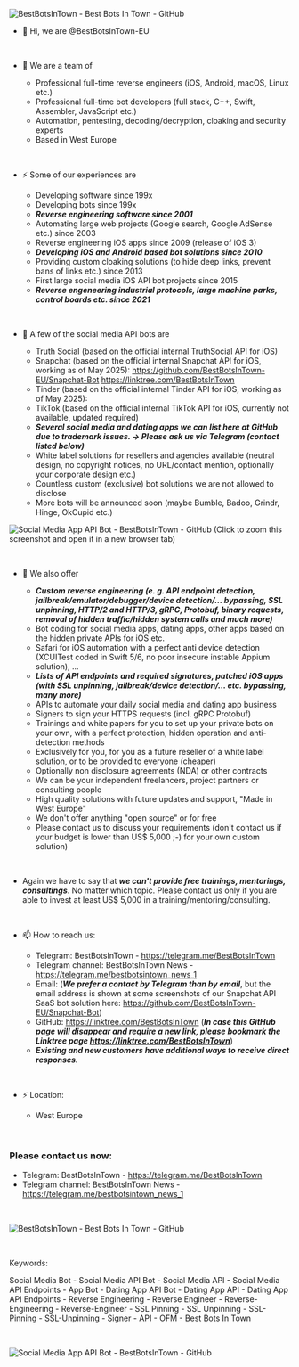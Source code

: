 ![BestBotsInTown - Best Bots In Town - GitHub](https://github.com/user-attachments/assets/d19f5ed1-b8f2-4857-af00-d1bbe661b97d)


- 👋 Hi, we are @BestBotsInTown-EU

&nbsp;

- 👀 We are a team of

  - Professional full-time reverse engineers (iOS, Android, macOS, Linux etc.)
  - Professional full-time bot developers (full stack, C++, Swift, Assembler, JavaScript etc.)
  - Automation, pentesting, decoding/decryption, cloaking and security experts
  - Based in West Europe

&nbsp;

- ⚡ Some of our experiences are
  
  - Developing software since 199x
  - Developing bots since 199x
  - ***Reverse engineering software since 2001***
  - Automating large web projects (Google search, Google AdSense etc.) since 2003
  - Reverse engineering iOS apps since 2009 (release of iOS 3)
  - ***Developing iOS and Android based bot solutions since 2010***
  - Providing custom cloaking solutions (to hide deep links, prevent bans of links etc.) since 2013
  - First large social media iOS API bot projects since 2015
  - ***Reverse engeneering industrial protocols, large machine parks, control boards etc. since 2021***

&nbsp;

- 💞️ A few of the social media API bots are

  - Truth Social (based on the official internal TruthSocial API for iOS)
  - Snapchat (based on the official internal Snapchat API for iOS, working as of May 2025): https://github.com/BestBotsInTown-EU/Snapchat-Bot https://linktree.com/BestBotsInTown
  - Tinder (based on the official internal Tinder API for iOS, working as of May 2025):
  - TikTok (based on the official internal TikTok API for iOS, currently not available, updated required)
  - ***Several social media and dating apps we can list here at GitHub due to trademark issues. -> Please ask us via Telegram (contact listed below)***
  - White label solutions for resellers and agencies available (neutral design, no copyright notices, no URL/contact mention, optionally your corporate design etc.)
  - Countless custom (exclusive) bot solutions we are not allowed to disclose
  - More bots will be announced soon (maybe Bumble, Badoo, Grindr, Hinge, OkCupid etc.)

![Social Media App API Bot - BestBotsInTown - GitHub](https://github.com/user-attachments/assets/4c27074a-fffe-4187-9364-f3f9333b412b)
(Click to zoom this screenshot and open it in a new browser tab)

&nbsp;

- 🌱 We also offer

  - ***Custom reverse engineering (e. g. API endpoint detection, jailbreak/emulator/debugger/device detection/... bypassing, SSL unpinning, HTTP/2 and HTTP/3, gRPC, Protobuf, binary requests, removal of hidden traffic/hidden system calls and much more)***
  - Bot coding for social media apps, dating apps, other apps based on the hidden private APIs for iOS etc.
  - Safari for iOS automation with a perfect anti device detection (XCUITest coded in Swift 5/6, no poor insecure instable Appium solution), ...
  - ***Lists of API endpoints and required signatures, patched iOS apps (with SSL unpinning, jailbreak/device detection/... etc. bypassing, many more)***
  - APIs to automate your daily social media and dating app business
  - Signers to sign your HTTPS requests (incl. gRPC Protobuf)
  - Trainings and white papers for you to set up your private bots on your own, with a perfect protection, hidden operation and anti-detection methods 
  - Exclusively for you, for you as a future reseller of a white label solution, or to be provided to everyone (cheaper)
  - Optionally non disclosure agreements (NDA) or other contracts
  - We can be your independent freelancers, project partners or consulting people
  - High quality solutions with future updates and support, "Made in West Europe"
  - We don't offer anything "open source" or for free
  - Please contact us to discuss your requirements (don't contact us if your budget is lower than US$ 5,000 ;-) for your own custom solution)

&nbsp;

- Again we have to say that ***we can't provide free trainings, mentorings, consultings***. No matter which topic. Please contact us only if you are able to invest at least US$ 5,000 in a training/mentoring/consulting.

&nbsp;

- 📫 How to reach us:

  - Telegram: BestBotsInTown - https://telegram.me/BestBotsInTown
  - Telegram channel: BestBotsInTown News - https://telegram.me/bestbotsintown_news_1
  - Email: (***We prefer a contact by Telegram than by email***, but the email address is shown at some screenshots of our Snapchat API SaaS bot solution here: https://github.com/BestBotsInTown-EU/Snapchat-Bot)
  - GitHub: https://linktree.com/BestBotsInTown (***In case this GitHub page will disappear and require a new link, please bookmark the Linktree page https://linktree.com/BestBotsInTown***)
  - ***Existing and new customers have additional ways to receive direct responses.***

&nbsp;

- ⚡ Location:

  - West Europe

&nbsp;

### Please contact us now:

- Telegram: BestBotsInTown - https://telegram.me/BestBotsInTown
- Telegram channel: BestBotsInTown News - https://telegram.me/bestbotsintown_news_1

&nbsp;

![BestBotsInTown - Best Bots In Town - GitHub](https://github.com/user-attachments/assets/d19f5ed1-b8f2-4857-af00-d1bbe661b97d)

&nbsp;

Keywords:

Social Media Bot - Social Media API Bot - Social Media API - Social Media API Endpoints - App Bot - Dating App API Bot - Dating App API - Dating App API Endpoints - Reverse Engineering - Reverse Engineer - Reverse-Engineering - Reverse-Engineer - SSL Pinning - SSL Unpinning - SSL-Pinning - SSL-Unpinning - Signer - API - OFM - Best Bots In Town

&nbsp;

![Social Media App API Bot - BestBotsInTown - GitHub](https://github.com/user-attachments/assets/4c27074a-fffe-4187-9364-f3f9333b412b)

&nbsp;
